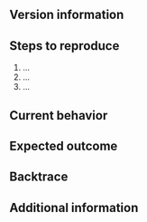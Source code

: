 <!-- Please drop all sections which are not relevant for your concrete use-case -->
<!-- For enhancements and new features only the section 'Version information' might be relevant -->

## Version information
<!-- Which version of this software are you using? -->
<!-- Which distribution are you using? -->

## Steps to reproduce
<!-- Please, explain as detailed as possible the sequence of actions necessary to reproduce the issue -->

 1. ...
 2. ...
 3. ...

## Current behavior
<!-- Please describe the current behaviour -->

## Expected outcome
<!-- Please describe the expected outcome -->

## Backtrace
<!--
For crashes, it's best to get a backtrace to see which method failed to execute.

To get a meaningful backtrace, you will need to install debug symbols. Check the Xfce wiki to see how to do so:
https://docs.xfce.org/contribute/bugs/start#backtraces

It's basically `ulimit -c unlimited` to produce coredumps on crashes and then using gdb on it to get the backtrace out of the coredump.
-->

## Additional information
<!--
 - Screenshots are useful for visual errors
 - Please report any warning or message printed on the terminal
-->